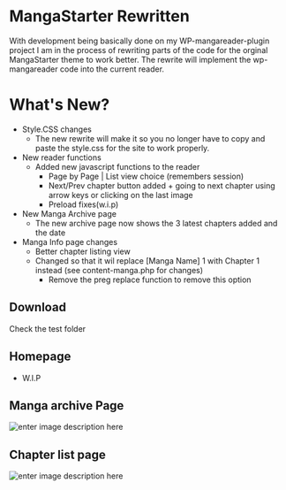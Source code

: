 # MangaStarter Rewritten
With development being basically done on my WP-mangareader-plugin project I am in the process of rewriting parts of the code for the orginal MangaStarter theme to work better. The rewrite will implement the wp-mangareader code into the current reader.


# What's New?

 - Style.CSS changes
	 - The new rewrite will make it so you no longer have to copy and paste the style.css for the site to work properly. 
 - New reader functions
	 - Added new javascript functions to the reader
		 - Page by Page | List view choice (remembers session)
		 - Next/Prev chapter button added + going to next chapter using arrow keys or clicking on the last image
		 - Preload fixes(w.i.p)
 - New Manga Archive page
	 - The new archive page now shows the 3 latest chapters added and the date
 - Manga Info page changes
	 - Better chapter listing view
	 - Changed so that it wil replace [Manga Name] 1 with Chapter 1 instead (see content-manga.php for changes)
		 - Remove the preg replace function to remove this option

## Download
Check the test folder


## Homepage
- W.I.P

## Manga archive Page

![enter image description here](http://i.epvpimg.com/gZ7bgab.png)

## Chapter list page

![enter image description here](http://i.epvpimg.com/WTvfdab.png)
